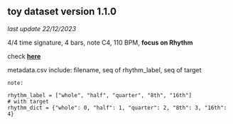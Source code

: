 ## toy dataset version 1.1.0

*last update 22/12/2023*

4/4 time signature, 4 bars, note C4, 110 BPM, **focus on Rhythm**

check [**here**](https://drive.google.com/drive/folders/1JPXs53voIFCUFxhKD5yxHcW-cYMF2RMD?usp=sharing) 

metadata.csv include: filename, seq of rhythm_label, seq of target

```
note:

rhythm_label = ["whole", "half", "quarter", "8th", "16th"]
# with target
rhythm_dict = {"whole": 0, "half": 1, "quarter": 2, "8th": 3, "16th": 4}

```
